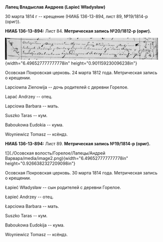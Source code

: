 **Лапец Владыслав Андреев (Lapieć Władysław)**

30 марта 1814 г -- крещение (НИАБ 136-13-894, лист 89, №19/1814-р
(ориг)).

**НИАБ 136-13-894:** Лист 84. **Метрическая запись №20/1812-р (ориг).**

![](./media/aee3af363edfc948bc388b849743cb6655b3fcaf.png){width="6.496527777777778in"
height="0.901159230096238in"}

Осовская Покровская церковь. 24 марта 1812 года. Метрическая запись о
крещении.

Lapciowna Zienowija -- дочь родителей с деревни Горелое.

Lapać Andrzey -- отец.

Lapciowa Barbara -- мать.

Suszko Taras -- кум.

Baboukowa Eudokia -- кума.

Woyniewicz Tomasz -- ксёндз.

**НИАБ 136-13-894:** Лист 89. **Метрическая запись №19/1814-р (ориг).**

![](./Осовская волость/Горелое/Лапецы/Андрей Варвара/media/image2.png){width="6.496527777777778in"
height="0.9266382327209098in"}

Осовская Покровская церковь. 30 марта 1814 года. Метрическая запись о
крещении.

Łapieć Władysław -- сын родителей с деревни Горелое.

Łapieć Andrzey -- отец.

Łapciowa Barbara -- мать.

Suszko Taras -- кум.

Baboukowa Eudokija -- кума.

Woyniewicz Tomasz -- ксёндз.
